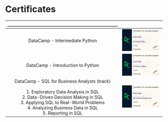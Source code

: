 # Certificates

|_____________________________________________________|   |
:-------------------------:|:-------------------------:
| DataCamp - Intermediate Python  |  ![](https://github.com/RustamAliyevsHub/Certificates/blob/main/Certificate%20-%20DataCamp%20-%20Intermediate%20Python-1.png)
| DataCamp - Introduction to Python | ![](https://github.com/RustamAliyevsHub/Certificates/blob/main/Certificate%20-%20DataCamp%20-%20Introduction%20to%20Python-1.png)
| DataCamp - SQL for Business Analysts (track)<br/> <br/> 1. Exploratory Data Analysis in SQL<br/>2. Data-Driven Decision Making in SQL<br/>3. Applying SQL to Real-World Problems<br/>4. Analyzing Business Data in SQL<br/>5. Reporting in SQL |  ![](https://github.com/RustamAliyevsHub/Certificates/blob/main/Certificate%20-%20DataCamp%20-%20SQL%20for%20Business%20Analysts%20track-1.png)

